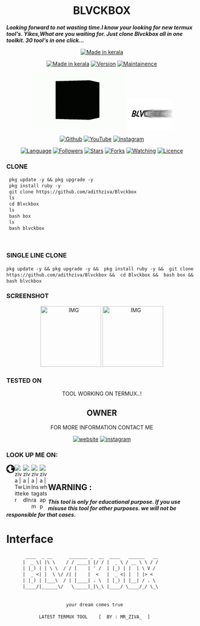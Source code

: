 <h1 align="center">BLVCKBOX</h1>

***Looking forward to not wasting time.I know your looking for new termux tool's. Yikes,What are you waiting for. Just clone Blvckbox all in one toolkit. 30 tool's in one click...***


<p align="center">
<a href="https://github.com/adithziva"><img title="Made in kerala" src="https://img.shields.io/badge/MADE%20IN-INDIA-SCRIPT?colorA=%23ff8100&colorB=%23017e40&colorC=%23ff0000&style=for-the-badge"></a>
</p>
<p align="center">
<a href="https://github.com/adithziva"><img title="Made in kerala" src="https://img.shields.io/badge/TOOL-BOX-green"></a>
<a href="https://github.com/adithziva"><img title="Version" src="https://img.shields.io/badge/Version-1.0-green.svg?style=flat-square"></a>
<a href="https://github.com/adithziva"><img title="Maintainence" src="https://img.shields.io/badge/updated%3F-yes-green.svg"></a>
</p>

<p align="center">
<a href="http://github.com/adithziva"><img title="IMG" src="img/3.gif" width="250" height="150"></a>
<a href="http://github.com/adithziva"><img title="IMG" src="img/4.gif" width="120" height="80"></a>
</p>

<p align="center">
<a href="https://github.com/adithziva"><img title="Github" src="https://img.shields.io/badge/BLVCK-HACKER-brightgreen?style=for-the-badge&logo=github"></a>
<a href="#"><img title="YouTube" src="https://img.shields.io/badge/YouTube-BLVCK HACKER-red?style=for-the-badge&logo=Youtube"></a>
<a href="https://instagram.com/mr_ziva_"><img title="instagram" src="https://img.shields.io/badge/InstaGram-chat on-brightgreen?style=for-the-badge&logo=instagram"></a>
</p>
<p align="center">
<a href="https://github.com/adithziva"><img title="Language" src="https://img.shields.io/badge/Made%20with-Bash-1f425f.svg?v=100"></a>
<a href="https://instagram.com/mr_ziva_"><img title="Followers" src="https://img.shields.io/github/followers/adithziva?color=blue&style=flat-square"></a>
<a href="https://github.com/adithziva"><img title="Stars" src="https://img.shields.io/github/stars/adithziva/Blvckbox?color=red&style=flat-square"></a>
<a href="https://github.com/adithziva"><img title="Forks" src="https://img.shields.io/github/forks/adithziva/Blvckbox?color=red&style=flat-square"></a>
<a href="https://github.com/adithziva"><img title="Watching" src="https://img.shields.io/github/watchers/adithziva/Blvckbox?label=Watchers&color=blue&style=flat-square"></a>
<a href="https://github.com/adithziva/Blvckbox/blob/main/LICENSE"><img title="Licence" src="https://img.shields.io/badge/MIT-LICIENCE-blue.svg"></a>
</p>


### CLONE
```
 pkg update -y && pkg upgrade -y
 pkg install ruby -y
 git clone https://github.com/adithziva/Blvckbox
 ls
 cd Blvckbox
 ls
 bash box
 ls
 bash blvckbox
```
</br>

### SINGLE LINE CLONE
``` 
pkg update -y && pkg upgrade -y &&  pkg install ruby -y &&  git clone https://github.com/adithziva/Blvckbox &&  cd Blvckbox &&  bash box && bash blvckbox 
```

### SCREENSHOT
<p align="center">
<a href="http://github.com/adithziva"><img title="IMG" src="img/5.jg" width="160" height="160"></a>
<a href="http://github.com/adithziva"><img title="IMG" src="img/#.gif" width="160" height="160"></a>
</P>

### TESTED ON
<p align="center">TOOL WORKING ON TERMUX..!</p>



<h2 align="center">OWNER</h2>
<p align="center">FOR MORE INFORMATION CONTACT ME</p>


<p align="center">
<a href="https://blvcksec.ml"><img title="website" src="https://img.shields.io/badge/MY%20-Website-brightgreen"></a>
<a href="https://instagram.com/mr_ziva_"><img title="instagram" src="https://img.shields.io/badge/MY%20-INSTAGRAM-orange"></a>
</p>

### LOOK UP ME ON:

[<img align="left" alt="blvcksec.com" width="22px" src="https://raw.githubusercontent.com/iconic/open-iconic/master/svg/globe.svg" />][website]
[<img align="left" alt="ziva | Twitter" width="22px" src="https://cdn.jsdelivr.net/npm/simple-icons@v3/icons/twitter.svg" />][twitter]
[<img align="left" alt="ziva | LinkedIn" width="22px" src="https://cdn.jsdelivr.net/npm/simple-icons@v3/icons/linkedin.svg" />][linkedin]
[<img align="left" alt="ziva | Instagram" width="22px" src="https://cdn.jsdelivr.net/npm/simple-icons@v3/icons/instagram.svg" />][instagram]
[<img align="left" alt="ziva | whatsapp" width="22px" src="https://cdn.jsdelivr.net/npm/simple-icons@v3/icons/whatsapp.svg" />][whatsapp]

<br/>

[website]: http://blvcksec.ml
[twitter]: https://twitter.com/adithziva?s=09
[instagram]: https://instagram.com/mr_ziva_
[linkedin]: https://www.linkedin.com/in/adith-ziva-ba3194211
[whatsapp]: https://wa.me/

## WARNING : 

***This tool is only for educational purpose. If you use misuse this tool for other purposes. we will not be responsible for that cases.***

# Interface

           ____  _ __      _______ _  __  ____   ______   __
          |  _ \| |\ \    / / ____| |/ / |  _ \ / __ \ \ / /
          | |_) | | \ \  / / |    | ' /  | |_) | |  | \ V /
          |  _ <| |  \ \/ /| |    |  <   |  _ <| |  | |> <
          | |_) | |___\  / | |____| . \  | |_) | |__| / . \
          |____/|______\/   \_____|_|\_\ |____/ \____/_/ \_\


                          your dream comes true

                LATEST TERMUX TOOL    [  BY : MR_ZIVA_  ]
  
